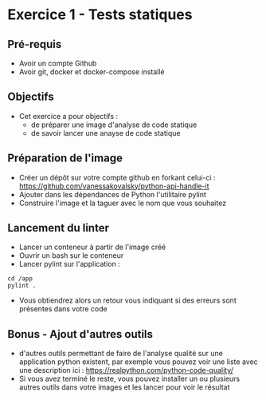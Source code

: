 # Exercice 1 - Tests statiques

## Pré-requis
* Avoir un compte Github
* Avoir git, docker et docker-compose installé

## Objectifs

* Cet exercice a pour objectifs :
    * de préparer une image d'analyse de code statique
    * de savoir lancer une anayse de code statique


## Préparation de l'image

* Créer un dépôt sur votre compte github en forkant celui-ci : https://github.com/vanessakovalsky/python-api-handle-it 
* Ajouter dans les dépendances de Python l'utilitaire pylint
* Construire l'image et la taguer avec le nom que vous souhaitez

## Lancement du linter

* Lancer un conteneur à partir de l'image créé
* Ouvrir un bash sur le conteneur 
* Lancer pylint sur l'application : 
```
cd /app
pylint .
```
* Vous obtiendrez alors un retour vous indiquant si des erreurs sont présentes dans votre code

## Bonus - Ajout d'autres outils

* d'autres outils permettant de faire de l'analyse qualité sur une application python existent, par exemple vous pouvez voir une liste avec une description ici : https://realpython.com/python-code-quality/ 
* Si vous avez terminé le reste, vous pouvez installer un ou plusieurs autres outils dans votre images et les lancer pour voir le résultat
